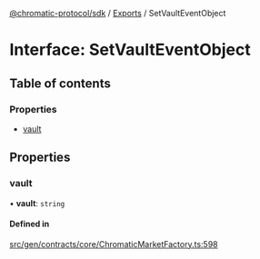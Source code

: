 [@chromatic-protocol/sdk](../README.md) / [Exports](../modules.md) / SetVaultEventObject

# Interface: SetVaultEventObject

## Table of contents

### Properties

- [vault](SetVaultEventObject.md#vault)

## Properties

### vault

• **vault**: `string`

#### Defined in

[src/gen/contracts/core/ChromaticMarketFactory.ts:598](https://github.com/chromatic-protocol/sdk/blob/11a9f76/src/gen/contracts/core/ChromaticMarketFactory.ts#L598)
